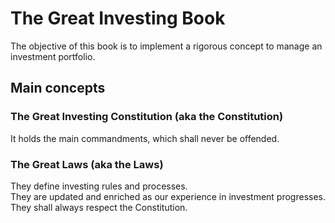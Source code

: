 # The Great Investing Book
The objective of this book is to implement a rigorous concept to manage an investment portfolio.  

## Main concepts
### The Great Investing Constitution (aka the Constitution)
It holds the main commandments, which shall never be offended.  
### The Great Laws (aka the Laws)
They define investing rules and processes.  
They are updated and enriched as our experience in investment progresses.  
They shall always respect the Constitution.  
